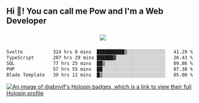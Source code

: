 <h2 align="left">Hi 👋! You can call me Pow and I'm a Web Developer</h2>

###

<div align="center">
  <img src="https://profile-counter.glitch.me/abnvlf/count.svg?"  />
</div>

###

<!--START_SECTION:waka-->

```txt
Svelte           324 hrs 8 mins  ██████████▒░░░░░░░░░░░░░░   41.29 %
TypeScript       207 hrs 29 mins ██████▓░░░░░░░░░░░░░░░░░░   26.43 %
SQL              77 hrs 25 mins  ██▒░░░░░░░░░░░░░░░░░░░░░░   09.86 %
PHP              57 hrs 55 mins  ██░░░░░░░░░░░░░░░░░░░░░░░   07.38 %
Blade Template   39 hrs 12 mins  █▒░░░░░░░░░░░░░░░░░░░░░░░   05.00 %
```

<!--END_SECTION:waka-->
<!-- <img src="https://raw.githubusercontent.com/abnvlf/abnvlf/output/snake.svg" alt="Snake animation" /> -->

<!-- <a href="https://open.spotify.com/user/31py3qwahsl76foqwc5f55butple">
  <img src="https://spotify-recently-played-readme.vercel.app/api?user=31py3qwahsl76foqwc5f55butple&count=5&unique=false" alt="Spotify recently played"  />
</a> -->

[![An image of @abnvlf's Holopin badges, which is a link to view their full Holopin profile](https://holopin.me/abnvlf)](https://holopin.io/@abnvlf)

###
